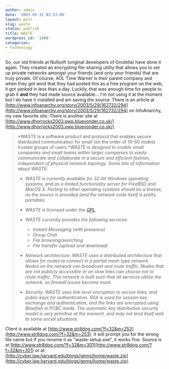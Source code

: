 ```yaml
---
author: admin
date: '2003-05-31 03:53:00'
layout: post
slug: waste
status: publish
title: WASTE
wordpress_id: '1400'
categories:
- Technology
---
```


So, our old friends at Nullsoft (original developers of Gnutella) have
done it again. They created an encrypting file-sharing utility that
allows you to set up private networks amongst your friends (and only
your friends) that are truly private. Of course, AOL Time Warner is
their parent company and when they got wind that they had posted this as
a free program on the web, it got yanked in less than a day. Luckily,
that was enough time for people to grab it **and** they had made source
available... I'm not using it at the moment but I do have it installed
and am saving the source. There is an article at
[http://www.infoanarchy.org/story/2003/5/29/162732/294](http://www.infoanarchy.org/story/2003/5/29/162732/294)
on InfoAnarchy, my new favorite site. There is another site at
[http://www.dhorrocks2003.pwp.blueyonder.co.uk/](http://www.dhorrocks2003.pwp.blueyonder.co.uk/).

> *WASTE is a software product and protocol that enables secure
> distributed communication for small (on the order of 10-50 nodes)
> trusted groups of users.**WASTE is designed to enable small companies
> and small teams within larger companies to easily communicate and
> collaborate in a secure and efficient fashion, independent of physical
> network topology.* *Some bits of information about WASTE:*
>
> -   *WASTE is currently available for 32-bit Windows operating
>     systems, and as a limited functionality server for FreeBSD and
>     MacOS X. Porting to other operating systems should be a breeze, as
>     the source is provided (and the network code itself is pretty
>     portable).*
> -   *WASTE is licensed under the
>     [GPL](http://www.gnu.org/licenses/gpl.html).*
> -   *WASTE currently provides the following services:*
>     -   *Instant Messaging (with presence)*
>     -   *Group Chat*
>     -   *File browsing/searching*
>     -   *File transfer (upload and download)*
>
> -   *Network architecture: WASTE uses a distributed architecture that
>     allows for nodes to connect in a partial mesh type network. Nodes
>     on the network can broadcast and route traffic. Nodes that are not
>     publicly accessible or on slow links can choose not to route
>     traffic. This network is built such that all services utilize the
>     network, so firewall issues become moot.*
> -   *Security: WASTE uses link-level encryption to secure links, and
>     public keys for authentication. RSA is used for session key
>     exchange and authentication, and the links are encrypted using
>     Blowfish in PCBC mode. The automatic key distribution security
>     model is very primitive at the moment, and may not lend itself
>     well to some social situations.*

Client is available at
[http://www.str8dog.com/?f=32&m=253](http://www.str8dog.com/?f=32&m=253).
It will prompt you for the wrong file name but if you rename it as
"waste-setup.exe", it works fine. Source is at
[http://www.str8dog.com/?f=32&m=301](http://www.str8dog.com/?f=32&m=301)
or at
[http://cyber.law.harvard.edu/blogs/gems/home/waste.zip](http://cyber.law.harvard.edu/blogs/gems/home/waste.zip).
